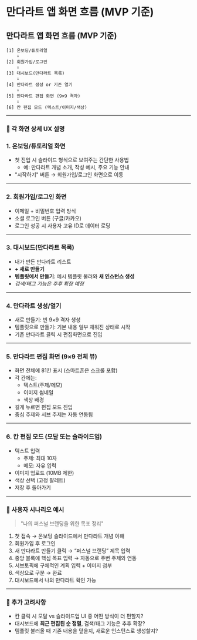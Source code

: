 # 만다라트 앱 화면 흐름 (MVP 기준)

## 만다라트 앱 화면 흐름 (MVP 기준)

```
[1] 온보딩/튜토리얼
    ↓
[2] 회원가입/로그인
    ↓
[3] 대시보드(만다라트 목록)
    ↓
[4] 만다라트 생성 or 기존 열기
    ↓
[5] 만다라트 편집 화면 (9×9 격자)
    ↓
[6] 칸 편집 모드 (텍스트/이미지/색상)

```

---

### 🧩 각 화면 상세 UX 설명

### 1. **온보딩/튜토리얼 화면**

- 첫 진입 시 슬라이드 형식으로 보여주는 간단한 사용법
    - 예: 만다라트 개념 소개, 작성 예시, 주요 기능 안내
- "시작하기" 버튼 → 회원가입/로그인 화면으로 이동

---

### 2. **회원가입/로그인 화면**

- 이메일 + 비밀번호 입력 방식
- 소셜 로그인 버튼 (구글/카카오)
- 로그인 성공 시 사용자 고유 ID로 데이터 로딩

---

### 3. **대시보드(만다라트 목록)**

- 내가 만든 만다라트 리스트
- **+ 새로 만들기**
- **템플릿에서 만들기**: 예시 템플릿 불러와 **새 인스턴스 생성**
- *검색/태그 기능은 추후 확장 예정*

---

### 4. **만다라트 생성/열기**

- 새로 만들기: 빈 9×9 격자 생성
- 템플릿으로 만들기: 기본 내용 일부 채워진 상태로 시작
- 기존 만다라트 클릭 시 편집화면으로 진입

---

### 5. **만다라트 편집 화면 (9×9 전체 뷰)**

- 화면 전체에 81칸 표시 (스마트폰은 스크롤 포함)
- 각 칸에는:
    - 텍스트(주제/메모)
    - 이미지 썸네일
    - 색상 배경
- 길게 누르면 편집 모드 진입
- 중심 주제와 서브 주제는 자동 연동됨

---

### 6. **칸 편집 모드 (모달 또는 슬라이드업)**

- 텍스트 입력
    - 주제: 최대 10자
    - 메모: 자유 입력
- 이미지 업로드 (10MB 제한)
- 색상 선택 (고정 팔레트)
- 저장 후 돌아가기

---

### 🧭 사용자 시나리오 예시

> "나의 퍼스널 브랜딩을 위한 목표 정리"
> 
1. 첫 접속 → 온보딩 슬라이드에서 만다라트 개념 이해
2. 회원가입 후 로그인
3. 새 만다라트 만들기 클릭 → “퍼스널 브랜딩” 제목 입력
4. 중앙 블록에 핵심 목표 입력 → 자동으로 주변 주제와 연동
5. 서브토픽에 구체적인 계획 입력 + 이미지 첨부
6. 색상으로 구분 → 완료
7. 대시보드에서 나의 만다라트 확인 가능

---

### 📌 추가 고려사항

- 칸 클릭 시 모달 vs 슬라이드업 UI 중 어떤 방식이 더 편할지?
- 대시보드에 **최근 편집된 순 정렬**, 검색/태그 기능은 추후 확장?
- 템플릿 불러올 때 기존 내용을 덮을지, 새로운 인스턴스로 생성할지?